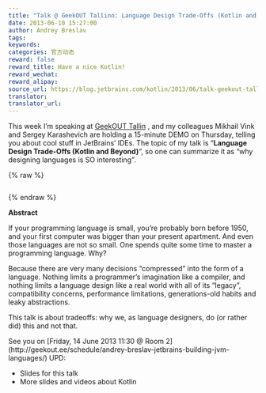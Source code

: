 ```yaml
---
title: "Talk @ GeekOUT Tallinn: Language Design Trade-Offs (Kotlin and Beyond)"
date: 2013-06-10 15:27:00
author: Andrey Breslav
tags:
keywords:
categories: 官方动态
reward: false
reward_title: Have a nice Kotlin!
reward_wechat:
reward_alipay:
source_url: https://blog.jetbrains.com/kotlin/2013/06/talk-geekout-tallinn-language-design-trade-offs-kotlin-and-beyond/
translator:
translator_url:
---
```


This week I’m speaking at [GeekOUT Tallin](http://geekout.ee/) , and my colleagues Mikhail Vink and Sergey Karashevich are holding a 15-minute DEMO on Thursday, telling you about cool stuff in JetBrains’ IDEs.
The topic of my talk is “**Language Design Trade-Offs (Kotlin and Beyond)**“, so one can summarize it as “why designing languages is SO interesting”.

{% raw %}
<p style="text-align: center"><img alt="" class="aligncenter" data-recalc-dims="1" src="https://i0.wp.com/www.b-lay.com/wp-content/uploads/2013/01/finding_balance_news_625x430.jpg?w=350&amp;ssl=1"/> <span id="more-1080"></span></p>
{% endraw %}

**Abstract**
<p>If your programming language is small, you’re probably born before 1950, and your first computer was bigger than your present apartment. And even those languages are not so small. One spends quite some time to master a programming language. Why?</p>
<p>Because there are very many decisions “compressed” into the form of a language. Nothing limits a programmer’s imagination like a compiler, and nothing limits a language design like a real world with all of its “legacy”, compatibility concerns, performance limitations, generations-old habits and leaky abstractions.</p>
<p>This talk is about tradeoffs: why we, as language designers, do (or rather did) this and not that.</p>
See you on [Friday, 14 June 2013 11:30 @ Room 2](http://geekout.ee/schedule/andrey-breslav-jetbrains-building-jvm-languages/) UPD:

* Slides for this talk
* More slides and videos about Kotlin


